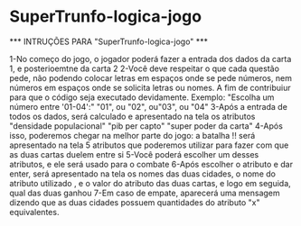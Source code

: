 # SuperTrunfo-logica-jogo

*** INTRUÇÕES PARA "SuperTrunfo-logica-jogo" ***

1-No começo do jogo, o jogador poderá fazer a entrada dos dados da carta 1, e posterioemtne da carta 2
2-Você deve respeitar o que cada questão pede, não podendo colocar letras em espaços onde se pede números, nem números em espaços onde se solicita letras ou nomes. A fim de contribuiur
  para que o código seja executado devidamente. 
  Exemplo:
    "Escolha um número entre '01-04':"
     "01", ou "02", ou"03", ou "04"
3-Após a entrada de todos os dados, será calculado e apresentado na tela os atributos "densidade populacional" "pib per capto" "super poder da carta"
4-Após isso, poderemos chegar na melhor parte do jogo: a batalha !! será apresentado na tela 5 atributos que poderemos utilizar para fazer com que as duas cartas duelem entre si
5-Você poderá escolher um desses atributos, e ele será usado para o combate
6-Após escolher o atributo e dar enter, será apresentado na tela os nomes das duas cidades, o nome do atributo utilizado , e o valor do atributo das duas cartas, e logo em seguida, qual das duas ganhou 
7-Em caso de empate, aparecerá uma mensagem dizendo que as duas cidades possuem quantidades do atributo "x" equivalentes.

  
     
